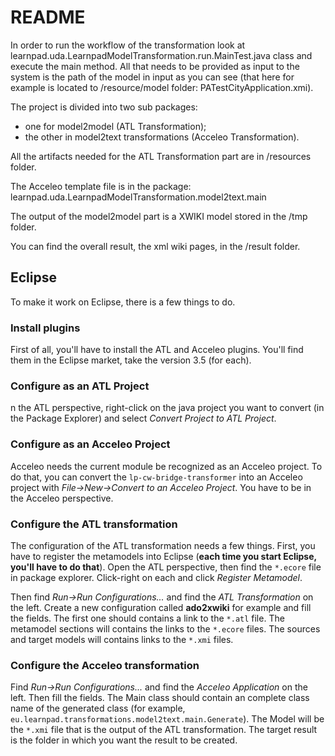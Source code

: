 # README

In order to run the workflow of the transformation look at 
learnpad.uda.LearnpadModelTransformation.run.MainTest.java class and execute the main method.
All that needs to be provided as input to the system is the path of the model in input as you can see (that here for example is located to /resource/model folder: PATestCityApplication.xmi).

The project is divided into two sub packages: 

* one for model2model (ATL Transformation);
* the other in model2text transformations (Acceleo Transformation).

All the artifacts needed for the ATL Transformation part are in /resources folder.

The Acceleo template file is in the package: learnpad.uda.LearnpadModelTransformation.model2text.main

The output of the model2model part is a XWIKI model stored in the /tmp folder.

You can find the overall result, the xml wiki pages, in the /result folder.

## Eclipse
To make it work on Eclipse, there is a few things to do.

### Install plugins
First of all, you'll have to install the ATL and Acceleo plugins.  You'll find
them in the Eclipse market, take the version 3.5 (for each).

### Configure as an ATL Project
n the ATL perspective, right-click on the java project you want to convert (in
the Package Explorer) and select _Convert Project to ATL Project_.

### Configure as an Acceleo Project
Acceleo needs the current module be recognized as an Acceleo project.  To do
that, you can convert the `lp-cw-bridge-transformer` into an Acceleo project
with _File->New->Convert to an Acceleo Project_.  You have to be in the Acceleo
perspective.

### Configure the ATL transformation
The configuration of the ATL transformation needs a few things.  First, you have
to register the metamodels into Eclipse (**each time you start Eclipse, you'll
have to do that**).  Open the ATL perspective, then find the `*.ecore` file in
package explorer.  Click-right on each and click _Register Metamodel_.

Then find _Run->Run Configurations..._ and find the _ATL Transformation_ on the
left.  Create a new configuration called **ado2xwiki** for example and fill the
fields.  The first one should contains a link to the `*.atl` file.  The metamodel
sections will contains the links to the `*.ecore` files. The sources and target
models will contains links to the `*.xmi` files.

### Configure the Acceleo transformation
Find _Run->Run Configurations..._ and find the _Acceleo Application_ on the
left.  Then fill the fields.  The Main class should contain an complete class
name of the generated class
(for example, `eu.learnpad.transformations.model2text.main.Generate`).  The
Model will be the `*.xmi` file that is the output of the ATL transformation.
The target result is the folder in which you want the result to be created.
